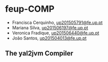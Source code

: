 # feup-COMP

- Francisca Cerquinho, up201505791@fe.up.pt
- Mariana Silva, up201506197@fe.up.pt
- Veronica Fradique, up201506440@fe.up.pt
- João Santos, up201504013@fe.up.pt

## The yal2jvm Compiler
